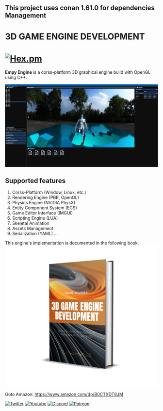 ## This project uses conan 1.61.0 for dependencies Management
# 3D GAME ENGINE DEVELOPMENT

# [![Hex.pm](https://img.shields.io/hexpm/l/plug?color=orange&logo=madsycode&logoColor=red&style=plastic)](https://github.com/Madsycode/orbit-dev/blob/2a7f85551977d0d1274db3fe6cd2da9020d23541/LICENSE)
**Empy Engine** is a corss-platform 3D graphical engine build with OpenGL using C++.

![Preview](https://github.com/Madsycode/book-empy-engine/blob/master/preview.png)

## Supported features
1. Corss-Platform (Window, Linux, etc.)
2. Rendering Engine (PBR, OpenGL)
3. Physics Engine (NVIDIA PhysX)
4. Entity Component System (ECS)
6. Game Editor Interface (IMGUI)
5. Scripting Engine (LUA)
7. Skeletal Animation
9. Assets Management
8. Serialization (YAML)
...

This engine's implementation is documented in the following book: 
![Preview](https://github.com/Madsycode/book-empy-engine/blob/master/book.png)

Goto Amazon: https://www.amazon.com/dp/B0CTXDT8JM

[![Twitter](https://img.shields.io/badge/madsycode--blue.svg?style=social&logo=Twitter)](https://twitter.com/MadsyCode)
[![Youtube](https://img.shields.io/badge/madsycode--red.svg?style=social&logo=youtube)](https://www.youtube.com/c/madsycode)
[![Discord](https://img.shields.io/badge/madsycode%20--blue.svg?style=social&logo=Discord)](https://discord.gg/pfr5tzEh)
[![Patreon](https://img.shields.io/badge/madsycode--green.svg?style=social&logo=Patreon)](https://www.patreon.com/madsycode)
